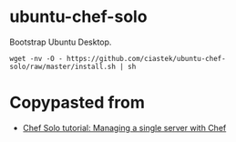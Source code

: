 ubuntu-chef-solo
================

Bootstrap Ubuntu Desktop.

    wget -nv -O - https://github.com/ciastek/ubuntu-chef-solo/raw/master/install.sh | sh

Copypasted from
===============

* [Chef Solo tutorial: Managing a single server with Chef](http://www.opinionatedprogrammer.com/2011/06/chef-solo-tutorial-managing-a-single-server-with-chef/)
